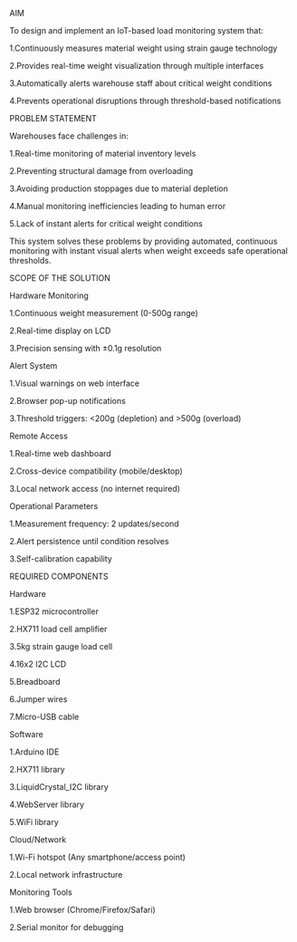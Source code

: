 AIM

To design and implement an IoT-based load monitoring system that:

1.Continuously measures material weight using strain gauge technology

2.Provides real-time weight visualization through multiple interfaces

3.Automatically alerts warehouse staff about critical weight conditions

4.Prevents operational disruptions through threshold-based notifications

PROBLEM STATEMENT

Warehouses face challenges in:

1.Real-time monitoring of material inventory levels

2.Preventing structural damage from overloading

3.Avoiding production stoppages due to material depletion

4.Manual monitoring inefficiencies leading to human error

5.Lack of instant alerts for critical weight conditions

This system solves these problems by providing automated, continuous monitoring with instant visual alerts when weight exceeds safe operational thresholds.

SCOPE OF THE SOLUTION

Hardware Monitoring

1.Continuous weight measurement (0-500g range)

2.Real-time display on LCD

3.Precision sensing with ±0.1g resolution

Alert System

1.Visual warnings on web interface

2.Browser pop-up notifications

3.Threshold triggers: <200g (depletion) and >500g (overload)

Remote Access

  1.Real-time web dashboard
  
  2.Cross-device compatibility (mobile/desktop)
  
  3.Local network access (no internet required)

Operational Parameters

  1.Measurement frequency: 2 updates/second
  
  2.Alert persistence until condition resolves
  
  3.Self-calibration capability

REQUIRED COMPONENTS

Hardware

  1.ESP32 microcontroller
  
  2.HX711 load cell amplifier
  
  3.5kg strain gauge load cell
  
  4.16x2 I2C LCD
  
  5.Breadboard
  
  6.Jumper wires
  
  7.Micro-USB cable

Software

  1.Arduino IDE
  
  2.HX711 library
  
  3.LiquidCrystal_I2C library
  
  4.WebServer library
  
  5.WiFi library

Cloud/Network

  1.Wi-Fi hotspot (Any smartphone/access point)
  
  2.Local network infrastructure

Monitoring Tools

  1.Web browser (Chrome/Firefox/Safari)
  
  2.Serial monitor for debugging
